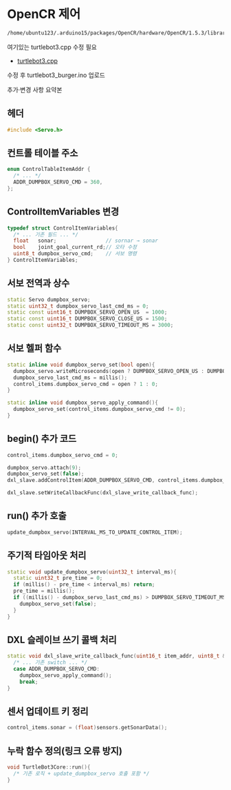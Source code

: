 # OpenCR 제어

```bash
/home/ubuntu123/.arduino15/packages/OpenCR/hardware/OpenCR/1.5.3/libraries/turtlebot3_ros2/src/turtlebot3
```

여기있는 turtlebot3.cpp 수정 필요

- [turtlebot3.cpp](turtlebot3.cpp)

수정 후 turtlebot3_burger.ino 업로드

추가·변경 사항 요약본

## 헤더

```cpp
#include <Servo.h>
```

## 컨트롤 테이블 주소

```cpp
enum ControlTableItemAddr {
  /* ... */
  ADDR_DUMPBOX_SERVO_CMD = 360,
};
```

## ControlItemVariables 변경

```cpp
typedef struct ControlItemVariables{
  /* ... 기존 필드 ... */
  float   sonar;                // sornar → sonar
  bool    joint_goal_current_rd;// 오타 수정
  uint8_t dumpbox_servo_cmd;    // 서보 명령
} ControlItemVariables;
```

## 서보 전역과 상수

```cpp
static Servo dumpbox_servo;
static uint32_t dumpbox_servo_last_cmd_ms = 0;
static const uint16_t DUMPBOX_SERVO_OPEN_US  = 1000;
static const uint16_t DUMPBOX_SERVO_CLOSE_US = 1500;
static const uint32_t DUMPBOX_SERVO_TIMEOUT_MS = 3000;
```

## 서보 헬퍼 함수

```cpp
static inline void dumpbox_servo_set(bool open){
  dumpbox_servo.writeMicroseconds(open ? DUMPBOX_SERVO_OPEN_US : DUMPBOX_SERVO_CLOSE_US);
  dumpbox_servo_last_cmd_ms = millis();
  control_items.dumpbox_servo_cmd = open ? 1 : 0;
}

static inline void dumpbox_servo_apply_command(){
  dumpbox_servo_set(control_items.dumpbox_servo_cmd != 0);
}
```

## begin() 추가 코드

```cpp
control_items.dumpbox_servo_cmd = 0;

dumpbox_servo.attach(9);
dumpbox_servo_set(false);
dxl_slave.addControlItem(ADDR_DUMPBOX_SERVO_CMD, control_items.dumpbox_servo_cmd);

dxl_slave.setWriteCallbackFunc(dxl_slave_write_callback_func);
```

## run() 추가 호출

```cpp
update_dumpbox_servo(INTERVAL_MS_TO_UPDATE_CONTROL_ITEM);
```

## 주기적 타임아웃 처리

```cpp
static void update_dumpbox_servo(uint32_t interval_ms){
  static uint32_t pre_time = 0;
  if (millis() - pre_time < interval_ms) return;
  pre_time = millis();
  if ((millis() - dumpbox_servo_last_cmd_ms) > DUMPBOX_SERVO_TIMEOUT_MS){
    dumpbox_servo_set(false);
  }
}
```

## DXL 슬레이브 쓰기 콜백 처리

```cpp
static void dxl_slave_write_callback_func(uint16_t item_addr, uint8_t &dxl_err_code, void* arg){
  /* ... 기존 switch ... */
  case ADDR_DUMPBOX_SERVO_CMD:
    dumpbox_servo_apply_command();
    break;
}
```

## 센서 업데이트 키 정리

```cpp
control_items.sonar = (float)sensors.getSonarData();
```

## 누락 함수 정의(링크 오류 방지)

```cpp
void TurtleBot3Core::run(){
  /* 기존 로직 + update_dumpbox_servo 호출 포함 */
}
```
